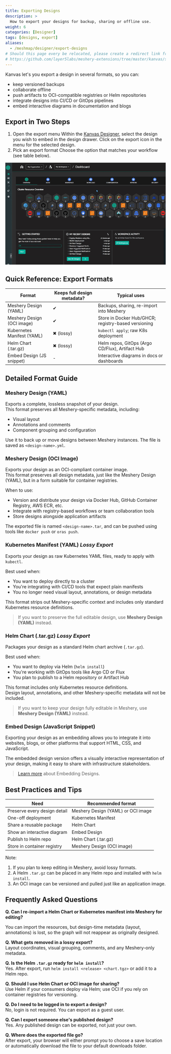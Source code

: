 ```yaml
---
title: Exporting Designs
description: >
  How to export your designs for backup, sharing or offline use.
weight: 6
categories: [Designer]
tags: [designs, export]
aliases:
  - /meshmap/designer/export-designs
# Should this page every be relocated, please create a redirect link from the old location to the new location or backlinks like the one below will break.
# https://github.com/layer5labs/meshery-extensions/tree/master/kanvas/src/components/designer/drawer/ComponentDrawerTabContent/exportModal.js
---
```


Kanvas let's you export a design in several formats, so you can:

* keep versioned backups  
* collaborate offline  
* push artifacts to OCI-compatible registries or Helm repositories  
* integrate designs into CI/CD or GitOps pipelines  
* embed interactive diagrams in documentation and blogs  

## Export in Two Steps

1. Open the export menu 
   Within the [Kanvas Designer](https://playground.meshery.io/extension/meshmap), select the design you wish to embed in the design drawer. Click on the export icon in the menu for the selected design. 
2. Pick an export format 
   Choose the option that matches your workflow (see table below).

![Export Icon](./export-modal.gif)

## Quick Reference: Export Formats

| Format                          | Keeps full design metadata? | Typical uses                                       |
|---------------------------------|-----------------------------|----------------------------------------------------|
| Meshery Design (YAML)           | ✔                           | Backups, sharing, re-import into Meshery           |
| Meshery Design (OCI image)      | ✔                           | Store in Docker Hub/GHCR; registry-based versioning|
| Kubernetes Manifest (YAML)      | ✖ (lossy)                   | `kubectl apply`; raw K8s deployment                |
| Helm Chart (.tar.gz)            | ✖ (lossy)                   | Helm repos, GitOps (Argo CD/Flux), Artifact Hub    |
| Embed Design (JS snippet)       | -                           | Interactive diagrams in docs or dashboards         |

## Detailed Format Guide

### Meshery Design (YAML)

Exports a complete, lossless snapshot of your design.  
This format preserves all Meshery-specific metadata, including:

- Visual layout  
- Annotations and comments  
- Component grouping and configuration  

Use it to back up or move designs between Meshery instances. The file is saved as `<design-name>.yml`.

### Meshery Design (OCI Image)

Exports your design as an OCI-compliant container image.  
This format preserves all design metadata, just like the Meshery Design (YAML), but in a form suitable for container registries.

When to use:

- Version and distribute your design via Docker Hub, GitHub Container Registry, AWS ECR, etc.  
- Integrate with registry-based workflows or team collaboration tools  
- Store designs alongside application artifacts

The exported file is named `<design-name>.tar`, and can be pushed using tools like `docker push` or `oras push`.

### Kubernetes Manifest (YAML)  *Lossy Export*

Exports your design as raw Kubernetes YAML files, ready to apply with `kubectl`.

Best used when:
- You want to deploy directly to a cluster
- You're integrating with CI/CD tools that expect plain manifests
- You no longer need visual layout, annotations, or design metadata

This format strips out Meshery-specific context and includes only standard Kubernetes resource definitions.

> If you want to preserve the full editable design, use **Meshery Design (YAML)** instead.

### Helm Chart (.tar.gz)  *Lossy Export*

Packages your design as a standard Helm chart archive (`.tar.gz`).

Best used when:
- You want to deploy via Helm (`helm install`)
- You're working with GitOps tools like Argo CD or Flux
- You plan to publish to a Helm repository or Artifact Hub

This format includes only Kubernetes resource definitions.  
Design layout, annotations, and other Meshery-specific metadata will not be included.

> If you want to keep your design fully editable in Meshery, use **Meshery Design (YAML)** instead.

### Embed Design (JavaScript Snippet)

Exporting your design as an embedding allows you to integrate it into websites, blogs, or other platforms that support HTML, CSS, and JavaScript. 

The embedded design version offers a visually interactive representation of your design, making it easy to share with infrastructure stakeholders.
> [Learn more](../embedding-designs) about Embedding Designs.

## Best Practices and Tips

| Need | Recommended format |
|------|--------------------|
| Preserve every design detail | Meshery Design (YAML) or OCI image |
| One-off deployment           | Kubernetes Manifest |
| Share a reusable package     | Helm Chart |
| Show an interactive diagram  | Embed Design |
| Publish to Helm repo         | Helm Chart (.tar.gz) |
| Store in container registry  | Meshery Design (OCI image) |

Note:
1. If you plan to keep editing in Meshery, avoid lossy formats.  
2. A Helm `.tar.gz` can be placed in any Helm repo and installed with `helm install`.  
3. An OCI image can be versioned and pulled just like an application image.

## Frequently Asked Questions

**Q. Can I re-import a Helm Chart or Kubernetes manifest into Meshery for editing?** 

You can import the resources, but design-time metadata (layout, annotations) is lost, so the graph will not reappear as originally designed.

**Q. What gets removed in a lossy export?**  
Layout coordinates, visual grouping, comments, and any Meshery-only metadata.

**Q. Is the Helm `.tar.gz` ready for `helm install`?**  
Yes. After export, run `helm install <release> <chart.tgz>` or add it to a Helm repo.

**Q. Should I use Helm Chart or OCI image for sharing?**  
Use Helm if your consumers deploy via Helm; use OCI if you rely on container registries for versioning.

**Q. Do I need to be logged in to export a design?**  
No, login is not required. You can export as a guest user.

**Q. Can I export someone else's published design?**  
Yes. Any published design can be exported, not just your own.

**Q. Where does the exported file go?**  
After export, your browser will either prompt you to choose a save location or automatically download the file to your default downloads folder.
